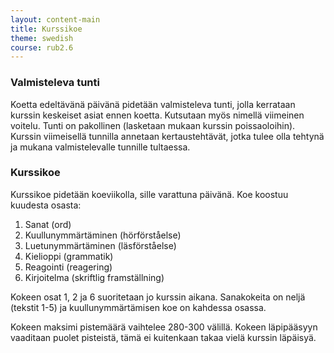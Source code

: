 ```yaml
---
layout: content-main
title: Kurssikoe
theme: swedish
course: rub2.6
---
```


### Valmisteleva tunti
Koetta edeltävänä päivänä pidetään valmisteleva tunti, jolla kerrataan kurssin keskeiset asiat ennen koetta.
Kutsutaan myös nimellä viimeinen voitelu. Tunti on pakollinen (lasketaan mukaan kurssin poissaoloihin). Kurssin
viimeisellä tunnilla annetaan kertaustehtävät, jotka tulee olla tehtynä ja mukana valmistelevalle tunnille tultaessa.

### Kurssikoe

Kurssikoe pidetään koeviikolla, sille varattuna päivänä. Koe koostuu kuudesta osasta:

1. Sanat (ord)
2. Kuullunymmärtäminen (hörförståelse)
3. Luetunymmärtäminen (läsförståelse)
4. Kielioppi (grammatik)
5. Reagointi (reagering)
6. Kirjoitelma (skriftlig framställning)

Kokeen osat 1, 2 ja 6 suoritetaan jo kurssin aikana. Sanakokeita on neljä (tekstit 1-5) ja kuullunymmärtämisen
koe on kahdessa osassa.

Kokeen maksimi pistemäärä vaihtelee 280-300 välillä. Kokeen läpipääsyyn vaaditaan puolet pisteistä, tämä ei kuitenkaan
takaa vielä kurssin läpäisyä.
